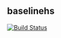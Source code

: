 ## baselinehs
[![Build Status](https://travis-ci.org/stites/baselinehs.svg?branch=master)](https://travis-ci.org/stites/baselinehs)
